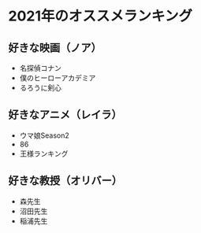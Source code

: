 # 2021年のオススメランキング


## 好きな映画（ノア）
- 名探偵コナン
- 僕のヒーローアカデミア
- るろうに剣心


## 好きなアニメ（レイラ）
- ウマ娘Season2
- 86
- 王様ランキング


## 好きな教授（オリバー）
- 森先生
- 沼田先生
- 稲浦先生



